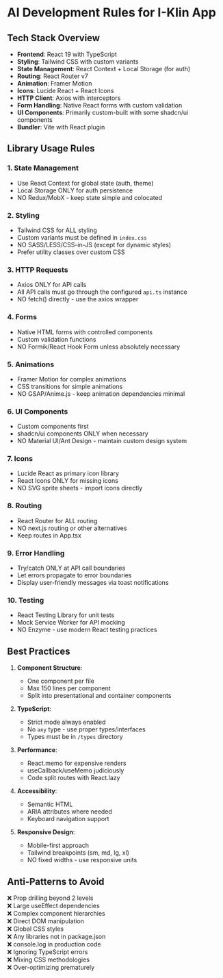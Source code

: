 # AI Development Rules for I-Klin App

## Tech Stack Overview

- **Frontend**: React 19 with TypeScript
- **Styling**: Tailwind CSS with custom variants
- **State Management**: React Context + Local Storage (for auth)
- **Routing**: React Router v7
- **Animation**: Framer Motion
- **Icons**: Lucide React + React Icons
- **HTTP Client**: Axios with interceptors
- **Form Handling**: Native React forms with custom validation
- **UI Components**: Primarily custom-built with some shadcn/ui components
- **Bundler**: Vite with React plugin

## Library Usage Rules

### 1. State Management
- Use React Context for global state (auth, theme)
- Local Storage ONLY for auth persistence
- NO Redux/MobX - keep state simple and colocated

### 2. Styling
- Tailwind CSS for ALL styling
- Custom variants must be defined in `index.css`
- NO SASS/LESS/CSS-in-JS (except for dynamic styles)
- Prefer utility classes over custom CSS

### 3. HTTP Requests
- Axios ONLY for API calls
- All API calls must go through the configured `api.ts` instance
- NO fetch() directly - use the axios wrapper

### 4. Forms
- Native HTML forms with controlled components
- Custom validation functions
- NO Formik/React Hook Form unless absolutely necessary

### 5. Animations
- Framer Motion for complex animations
- CSS transitions for simple animations
- NO GSAP/Anime.js - keep animation dependencies minimal

### 6. UI Components
- Custom components first
- shadcn/ui components ONLY when necessary
- NO Material UI/Ant Design - maintain custom design system

### 7. Icons
- Lucide React as primary icon library
- React Icons ONLY for missing icons
- NO SVG sprite sheets - import icons directly

### 8. Routing
- React Router for ALL routing
- NO next.js routing or other alternatives
- Keep routes in App.tsx

### 9. Error Handling
- Try/catch ONLY at API call boundaries
- Let errors propagate to error boundaries
- Display user-friendly messages via toast notifications

### 10. Testing
- React Testing Library for unit tests
- Mock Service Worker for API mocking
- NO Enzyme - use modern React testing practices

## Best Practices

1. **Component Structure**:
   - One component per file
   - Max 150 lines per component
   - Split into presentational and container components

2. **TypeScript**:
   - Strict mode always enabled
   - No `any` type - use proper types/interfaces
   - Types must be in `/types` directory

3. **Performance**:
   - React.memo for expensive renders
   - useCallback/useMemo judiciously
   - Code split routes with React.lazy

4. **Accessibility**:
   - Semantic HTML
   - ARIA attributes where needed
   - Keyboard navigation support

5. **Responsive Design**:
   - Mobile-first approach
   - Tailwind breakpoints (sm, md, lg, xl)
   - NO fixed widths - use responsive units

## Anti-Patterns to Avoid

❌ Prop drilling beyond 2 levels  
❌ Large useEffect dependencies  
❌ Complex component hierarchies  
❌ Direct DOM manipulation  
❌ Global CSS styles  
❌ Any libraries not in package.json  
❌ console.log in production code  
❌ Ignoring TypeScript errors  
❌ Mixing CSS methodologies  
❌ Over-optimizing prematurely
